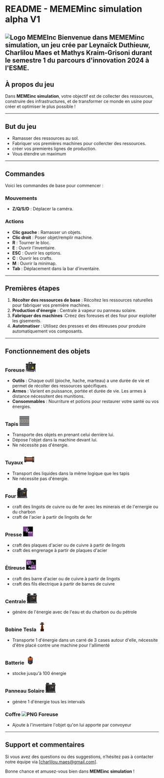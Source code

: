 # README - MEMEMinc simulation alpha V1

![Logo MEMEInc](assets/logo.png)
Bienvenue dans **MEMEMinc simulation**, un jeu crée par Leynaïck Duthieuw, Charlilou Maes et Mathys Kraim-Grisoni durant le semestre 1 du parcours d'innovation 2024 à l'ESME.
---

## À propos du jeu

Dans **MEMEinc simulation**, votre objectif est de collecter des ressources, construire des infrastructures, et de transformer ce monde en usine pour créer et optimiser le plus possible !

---

## But du jeu

- Ramasser des ressources au sol.
- Fabriquer vos premières machines pour collercter des ressources.
- créer vos premierès lignes de production.
- Vous étendre un maximum

---

## Commandes

Voici les commandes de base pour commencer :

### Mouvements
- **Z/Q/S/D** : Déplacer la caméra.

### Actions
- **Clic gauche** : Ramasser un objets.
- **Clic droit** : Poser objet/remplir machine.
- **R** : Tourner le bloc.
- **E** : Ouvrir l'inventaire.
- **ESC** : Ouvrir les options.
- **C** : Ouvrir les crafts.
- **M** : Ouvrir la minimap.
- **Tab** : Déplacement dans la bar d'inventaire.

---

## Premières étapes

1. **Récolter des ressources de base** : Récoltez les ressources naturelles pour fabriquer vos première machines.
2. **Production d'énergie** : Centrale à vapeur ou panneau solaire.
3. **Fabriquer des machines** :Créez des foreuses et des four pour exploiter les gisements.
4. **Autotmatiser** : Utilisez des presses et des étireuses pour produire automatiquement vos composants.


---

## Fonctionnement des objets

### Foreuse   ![PNG Foreuse](assets/drill.png)
- **Outils** : Chaque outil (pioche, hache, marteau) a une durée de vie et permet de récolter des ressources spécifiques.
- **Armes** : Varient en puissance, portée et durée de vie. Les armes à distance nécessitent des munitions.
- **Consommables** : Nourriture et potions pour restaurer votre santé ou vos énergies.

### Tapis   ![PNG Foreuse](assets/conveyor.png)
- Transporte des objets en prenant celui derrière lui.
- Dépose l'objet dans la machine devant lui.
- Ne nécessite pas d'énergie.

### Tuyaux   ![PNG Foreuse](assets/pipe.png)
- Transport des liquides dans la même logique que les tapis
- Ne nécessite pas d'énergie.

### Four   ![PNG Foreuse](assets/furnace.png)
- craft des lingots de cuivre ou de fer avec les minerais et de l'ernergie ou du charbon
- craft de l'acier à partir de lingoits de fer

### Presse   ![PNG Foreuse](assets/presse_hydrau_texture.png)
- craft des plaques d'acier ou de cuivre à partir de lingots
- craft des engrenage à partir de plaques d'acier

### Étireuse   ![PNG Foreuse](assets/etireuse_texture.png)
- craft des barre d'acier ou de cuivre à partir de lingots
- craft des fils électrique à partir de barres de cuivre

### Centrale   ![PNG Foreuse](assets/furnace.png)
- génère de l'énergie avec de l'eau et du charbon ou du pétrole

### Bobine Tesla  ![PNG Foreuse](assets/coil.png)
- Transporte 1 d'énergie dans un carré de 3 cases autour d'elle, nécessite d'être placé contre une machine pour l'allimenté

### Batterie  ![PNG Foreuse](assets/battery.png)
- stocke jusqu'à 100 énergie

### Panneau Solaire  ![PNG Foreuse](assets/furnace.png)
- génère 1 d'énergie tous les intervals

### Coffre ![PNG Foreuse](assets/create.png)
- Ajoute à l'inventaire l'objet qu'on lui apporte par convoyeur

---

## Support et commentaires

Si vous avez des questions ou des suggestions, n’hésitez pas à contacter notre équipe via [charlilou.maes@gmail.com].

Bonne chance et amusez-vous bien dans **MEMEinc simulation** !

